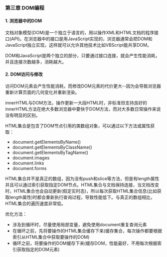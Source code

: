 ### 第三章 DOM编程

#### 1. 浏览器中的DOM

文档对象模型(DOM)是一个独立于语言的，用以操作XML和HTML文档的程序接口(API)。在浏览器中的接口是用JavaScript实现的，浏览器通常会把DOM和JavaScript独立实现，这样就可以允许其他技术比如VBScript能共享DOM。

DOM和JavaScript是两个独立的部分，只要通过接口连接，就会产生性能消耗，并且连接次数越多，消耗越大。

#### 2. DOM访问与修改

访问DOM元素会产生性能消耗，而修改DOM元素的代价更大--因为会导致浏览器重新计算页面的几何变化并重新渲染。

innerHTML与DOM方法，操作更新一大段HTML时，非标准但支持良好的innerHTML方法在绝大多数浏览器中要快于DOM方法，而对大多数日常操作来说没有明显的区别。

HTML集合是包含了DOM节点引用的类数组对象，可以通过以下方法或属性获取：

- document.getElementsByName()
- document.getElementsByClassName()
- document.getElementsByTagName()
- document.images
- document.links
- document.forms

HTML集合并不是真正的数组，因为没有push和slice等方法，但是有length属性并且可以通过索引获取指定DOM节点。HTML集合与文档保持连接，当文档改变时，HTML集合也会自动更新(假定实时态)，所以每次获取HTML集合信息(比如获取length属性)时都会重新执行查询过程，导致性能低下。与真正的数组相比，HTML集合的遍历速度非常低。

优化方法：

- 涉及到循环时，尽量使用局部变量，避免使用document重复查询元素
- 在循环之前，先将要操作的HTML集合缓存下来(缓存集合，每次操作都要根据索引从HTML集合中获取要操作的DOM)
- 循环之前，将要操作的DOM缓存下来(缓存DOM，性能最好，不用每次根据索引获取指定的DOM元素)
